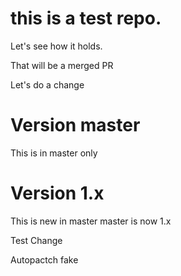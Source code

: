 # this is a test repo. 

Let's see how it holds. 

That will be a merged PR

Let's do a change

# Version master

This is in master only

# Version 1.x

This is new in master
master is now 1.x


Test Change


Autopactch fake
